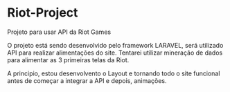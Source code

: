 # Riot-Project
Projeto para usar API da Riot Games

O projeto está sendo desenvolvido pelo framework LARAVEL, será utilizado API para realizar alimentações do site.
Tentarei utilizar mineração de dados para alimentar as 3 primeiras telas da Riot.

A principio, estou desenvolvento o Layout e tornando todo o site funcional antes de começar a integrar a API e depois, animações.
